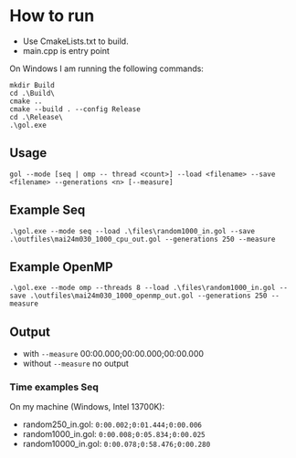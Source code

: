 ﻿# How to run
- Use CmakeLists.txt to build.
- main.cpp is entry point

On Windows I am running the following commands:
```
mkdir Build
cd .\Build\
cmake ..
cmake --build . --config Release
cd .\Release\
.\gol.exe
```

## Usage
```
gol --mode [seq | omp -- thread <count>] --load <filename> --save <filename> --generations <n> [--measure]
```

## Example Seq
```
.\gol.exe --mode seq --load .\files\random1000_in.gol --save .\outfiles\mai24m030_1000_cpu_out.gol --generations 250 --measure
```

## Example OpenMP
```
.\gol.exe --mode omp --threads 8 --load .\files\random1000_in.gol --save .\outfiles\mai24m030_1000_openmp_out.gol --generations 250 --measure
```

## Output
- with ```--measure```
  00:00.000;00:00.000;00:00.000
- without ```--measure``` no output


### Time examples Seq

On my machine (Windows, Intel 13700K):

- random250_in.gol: ```0:00.002;0:01.444;0:00.006```
- random1000_in.gol: ```0:00.008;0:05.834;0:00.025```
- random10000_in.gol: ```0:00.078;0:58.476;0:00.280```